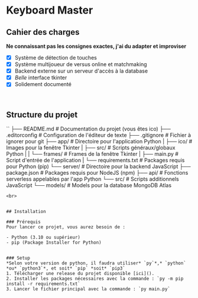 # Keyboard Master


## Cahier des charges
**Ne connaissant pas les consignes exactes, j'ai du adapter et improviser**
- [x] Système de détection de touches
- [x] Système multijoueur de versus online et matchmaking
- [x] Backend externe sur un serveur d'accès à la database
- [x] *Belle* interface tkinter
- [x] Solidement documenté

<br>



## Structure du projet

``
├── README.md             # Documentation du projet (vous êtes ico)
├── .editorconfig         # Configuration de l'éditeur de texte
├── .gitignore            # Fichier à ignorer pour git
├── app/                  # Directoire pour l'application Python 
|   ├── ico/              # Images pour la fenêtre Tkinter
|   ├── src/              # Scripts généraux/globaux Python
|   |   └── frames/       # Frames de la fenêtre Tkinter
|   ├── main.py           # Script d'entrée de l'application
|   └── requirements.txt  # Packages requis pour Python (pip)
└── server/               # Directoire pour la backend JavaScript
    ├── package.json      # Packages requis pour NodeJS (npm)
    ├── api/              # Fonctions serverless appelables par l'app Python
    └── src/              # Scripts additionnels JavaScript
        └── models/       # Models pour la database MongoDB Atlas
```
<br>


## Installation

### Prérequis
Pour lancer ce projet, vous aurez besoin de :

- Python (3.10 ou supérieur)
- pip (Package Installer for Python)


### Setup
*Selon votre version de python, il faudra utiliser* `py`*,* `python` *ou* `python3`*, et soit* `pip` *soit* `pip3`
1. Télécharger une release du projet disponible [ici]().
2. Installer les packages nécessaires avec la commande : `py -m pip install -r requirements.txt`
3. Lancer le fichier principal avec la commande : `py main.py`

